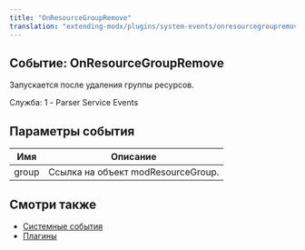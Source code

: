 ```yaml
---
title: "OnResourceGroupRemove"
translation: "extending-modx/plugins/system-events/onresourcegroupremove"
---
```


## Событие: OnResourceGroupRemove

Запускается после удаления группы ресурсов.

Служба: 1 - Parser Service Events

## Параметры события

| Имя   | Описание                           |
| ----- | ---------------------------------- |
| group | Ссылка на объект modResourceGroup. |

## Смотри также

- [Системные события](extending-modx/plugins/system-events "Системные события")
- [Плагины](extending-modx/plugins "Плагины")
